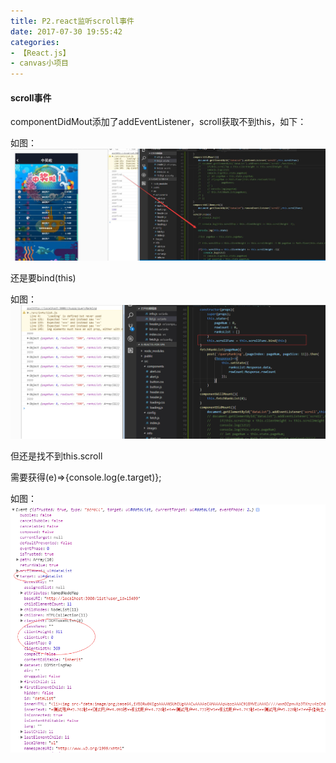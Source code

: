 ```yaml
---
title: P2.react监听scroll事件
date: 2017-07-30 19:55:42
categories:
- 【React.js】
- canvas小项目
---
```




#### scroll事件

<!--more-->

componentDidMout添加了addEventListener，scroll获取不到this，如下：

如图：![](/assets/rj/6.png)

还是要bind(this)

如图：![](/assets/rj/7.png)

但还是找不到this.scroll

需要获得(e)=>{console.log(e.target)};

如图：![](/assets/rj/8.png)



